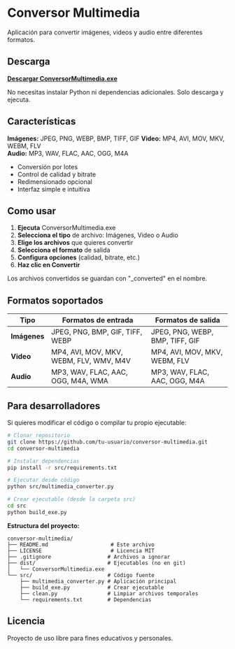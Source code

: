 # Conversor Multimedia

Aplicación para convertir imágenes, videos y audio entre diferentes formatos.

## Descarga

**[Descargar ConversorMultimedia.exe](https://github.com/MarcBasas/Multimedia_Conversor/releases/tag/v1.0.0)**

No necesitas instalar Python ni dependencias adicionales. Solo descarga y ejecuta.

## Características

**Imágenes:** JPEG, PNG, WEBP, BMP, TIFF, GIF
**Video:** MP4, AVI, MOV, MKV, WEBM, FLV  
**Audio:** MP3, WAV, FLAC, AAC, OGG, M4A

- Conversión por lotes
- Control de calidad y bitrate
- Redimensionado opcional
- Interfaz simple e intuitiva

## Como usar

1. **Ejecuta** ConversorMultimedia.exe
2. **Selecciona el tipo** de archivo: Imágenes, Video o Audio
3. **Elige los archivos** que quieres convertir
4. **Selecciona el formato** de salida
5. **Configura opciones** (calidad, bitrate, etc.)
6. **Haz clic en Convertir**

Los archivos convertidos se guardan con "_converted" en el nombre.

## Formatos soportados

| Tipo | Formatos de entrada | Formatos de salida |
|------|--------------------|--------------------|
| **Imágenes** | JPEG, PNG, BMP, GIF, TIFF, WEBP | JPEG, PNG, WEBP, BMP, TIFF, GIF |
| **Video** | MP4, AVI, MOV, MKV, WEBM, FLV, WMV, M4V | MP4, AVI, MOV, MKV, WEBM, FLV |
| **Audio** | MP3, WAV, FLAC, AAC, OGG, M4A, WMA | MP3, WAV, FLAC, AAC, OGG, M4A |

## Para desarrolladores

Si quieres modificar el código o compilar tu propio ejecutable:

```bash
# Clonar repositorio
git clone https://github.com/tu-usuario/conversor-multimedia.git
cd conversor-multimedia

# Instalar dependencias
pip install -r src/requirements.txt

# Ejecutar desde código
python src/multimedia_converter.py

# Crear ejecutable (desde la carpeta src)
cd src
python build_exe.py
```

**Estructura del proyecto:**
```
conversor-multimedia/
├── README.md                    # Este archivo
├── LICENSE                      # Licencia MIT
├── .gitignore                  # Archivos a ignorar
├── dist/                       # Ejecutables (no en git)
│   └── ConversorMultimedia.exe
└── src/                        # Código fuente
    ├── multimedia_converter.py # Aplicación principal
    ├── build_exe.py            # Crear ejecutable
    ├── clean.py                # Limpiar archivos temporales
    └── requirements.txt        # Dependencias
```

## Licencia

Proyecto de uso libre para fines educativos y personales.
